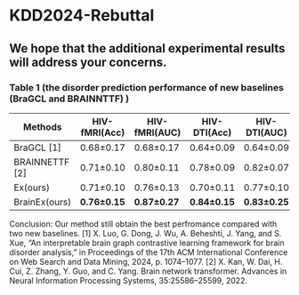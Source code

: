 # KDD2024-Rebuttal

## We hope that the additional experimental results will address your concerns.

### Table 1 (the disorder prediction performance of new baselines (BraGCL and BRAINNTTF) )
| Methods       | HIV-fMRI(Acc) | HIV-fMRI(AUC) | HIV-DTI(Acc)  | HIV-DTI(AUC)  | BP-fMRI(Acc)  | BP-fMRI(AUC)  | BP-DTI(Acc)   | BP-DTI(AUC)   | ADHD(Acc)     | ADHD(AUC)     |
|---------------|---------------|---------------|---------------|---------------|---------------|---------------|---------------|---------------|---------------|---------------|
| BraGCL [1]       | 0.68±0.17     | 0.68±0.17     | 0.64±0.09     | 0.64±0.09     | 0.63±0.04     | 0.63±0.05     | 0.58±0.13     | 0.57±0.14     | 0.61±0.03     | 0.61±0.03     |
| BRAINNETTF [2]    | 0.71±0.10     | 0.80±0.11     | 0.78±0.09     | 0.82±0.07     | 0.57±0.08     | 0.57±0.15     | 0.49±0.07     | 0.56±0.14     | 0.56±0.06     | 0.64±0.03     |
| Ex(ours)      | 0.71±0.10     | 0.76±0.13     | 0.70±0.11     | 0.77±0.10     | 0.65±0.05     | 0.67±0.07     | 0.62±0.07     | 0.66±0.06     | 0.66±0.03     | 0.69±0.02     |
| BrainEx(ours) | **0.76±0.15** | **0.87±0.27** | **0.84±0.15** | **0.83±0.25** | **0.75±0.24** | **0.74±0.03** | **0.69±0.14** | **0.83±0.13** | **0.72±0.06** | **0.76±0.05** |
Conclusion: Our method still obtain the best perfromance compared with two new baselines.
[1] X. Luo, G. Dong, J. Wu, A. Beheshti, J. Yang, and S. Xue, “An interpretable brain graph contrastive learning framework for brain disorder analysis,” in Proceedings of the 17th ACM International Conference on Web Search and Data Mining, 2024, p. 1074–1077.
[2] X. Kan, W. Dai, H. Cui, Z. Zhang, Y. Guo, and C. Yang. Brain network transformer. Advances in Neural Information Processing Systems, 35:25586–25599, 2022.
